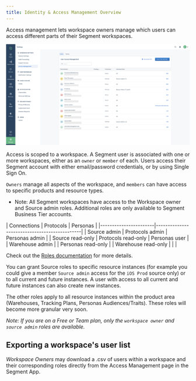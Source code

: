 ```yaml
---
title: Identity & Access Management Overview
---
```

Access management lets workspace owners manage which users can access different parts of their Segment workspaces.

![](images/access-mgmt-overview.png)

Access is scoped to a workspace. A Segment user is associated with one or more workspaces, either as an `owner` or `member` of each.
Users access their Segment account with either email/password credentials, or by using Single Sign On.

`Owners` manage all aspects of the workspace, and `members` can have access to specific products and resource types.

* Note: All Segment workspaces have access to the Workspace owner and Source admin roles. Additional roles are only available to Segment Business Tier accounts.

| Connections           | Protocols             | Personas             |
|-----------------------|----------------------------------------------|
| Source admin          | Protocols admin       | Personas admin       |
| Source read-only      | Protocols read-only   | Personas user        |
| Warehouse admin       |                       | Personas read-only   |
| Warehouse read-only   |                       |                      |

Check out the [Roles documentation](/docs/iam/roles/) for more details.

You can grant Source roles to specific resource instances (for example you could give a member `Source admin` access for the `iOS Prod` source only) or to all current and future instances. A user with access to all current and future instances can also create new instances.

The other roles apply to all resource instances within the product area (Warehouses, Tracking Plans, Personas Audiences/Traits).
These roles will become more granular very soon.

_Note: If you are on a Free or Team plan, only the `workspace owner` and `source admin` roles are available._

## Exporting a workspace's user list
*Workspace Owners* may download a .csv of users within a workspace and their corresponding roles directly from the Access Management page in the Segment App.
